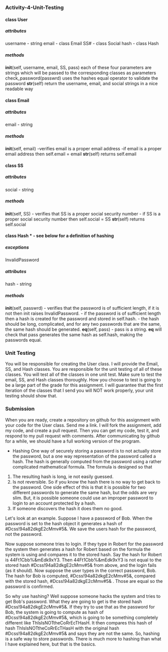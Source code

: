 ### Activity-4-Unit-Testing

#### class User
##### attributes
username - string
email - class Email
SS# - class Social
hash - class Hash
##### methods
__init__(self, username, email, SS, pass)
each of these four parameters are strings which will be passed to the corresponding classes as parameters
check_password(passwrd)
   uses the hashes equal operator to validate the password
__str__(self)
   return the username, email, and social strings in a nice readable way
   
#### class Email
##### attributes
email - string
##### methods
__init__(self, email)
    -verifies email is a proper email address
    -if email is a proper email address then self.email = email
__str__(self)
    returns self.email
 
#### class SS
##### attributes
social - string
##### methods
__init__(self, SS)
    - verifies that SS is a proper social security number
    - if SS is a proper social security number then self.social = SS
__str__(self)
   returns self.social

#### class Hash * - see below for a definition of hashing
##### exceptions
InvalidPassword
##### attributes
hash - string
##### methods
__init__(self, passwrd)
    - verifies that the password is of sufficient length, if it is not then init raises InvalidPassword.
    - if the password is of sufficient length then a hash is created for the password and stored in self.hash.
    - the hash should be long, complicated, and for any two passwords that are the same, the same hash should be generated.
__eq__(self, pass)
    - pass is a string. __eq__ will check that pass generates the same hash as self.hash, making the passwords equal.
    
### Unit Testing
You will be responsible for creating the User class. I will provide the  Email, SS, and Hash classes. You are responsible for the
unit testing of all of these classes. You will test all of the classes in one unit test. Make sure to test the email, SS, and 
Hash classes thoroughly. How you choose to test is going to be a large part of the grade for this assignment. I will guarantee 
that the first iteration of the classes that I send you will NOT work properly, your unit testing should show that.

### Submission
When you are ready, create a repository on github for this assignment with your code for the User class. Send me a link. I will fork the assignment, add my code, and
create a pull request. Then you can get my code, test it, and respond to my pull request with comments. After communicating by 
github for a while, we should have a full working version of the program.
       
* Hashing
One way of securely storing a password is to not actually store the password, but a one way representation of the password called a 
hash. The hash is generally computed from the password using a rather complicated mathematical formula. The formula is designed so
that
1. The resulting hash is long, ie not easily guessed.
2. Is not reversible. So if you know the hash there is no way to get back to the password. One side effect of this is that it is
possible for two different passwords to generate the same hash, but the odds are very slim. But, it is possible someone could use
an improper password to login to an account protected by a hash.
3. If someone discovers the hash it does them no good.

Let's look at an example. Suppose I have a password of Bob. When the password is set to the hash object it generates a hash of 
#Dcss!94a82dkgE2cMmv#5&. We save the users hash for the password, not the password.

Now suppose someone tries to login. If they type in Robert for the password the system then generates a hash for Robert based on 
the formula the system is using and compares it to the stored hash. Say the hash for Robert is 44Ft1Cbb%&mEdk9xY3. Then 44Ft1Cbb%&mEdk9xY3
is not equal to the stored hash #Dcss!94a82dkgE2cMmv#5& from above, and the login fails (as it should). Now suppose the user types
in the correct password, Bob. The hash for Bob is computed, #Dcss!94a82dkgE2cMmv#5&, compared with the stored hash, #Dcss!94a82dkgE2cMmv#5&
. Those are equal so the password is confirmed.

So why use hashing? Well suppose someone hacks the system and tries to get Bob's password. What they are going to get is the stored
hash #Dcss!94a82dkgE2cMmv#5&. If they try to use that as the password for Bob, the system is going to compute as hash of
#Dcss!94a82dkgE2cMmv#5&, which is going to be something completely different like ThIsIsNOTtheCoRrEcTHasH. It then compares this 
hash of hash ThIsIsNOTtheCoRrEcTHasH with the original hash #Dcss!94a82dkgE2cMmv#5& and says they are not the same. So, hashing is 
a safe way to store passwords. There is much more to hashing than what I have explained here, but that is the basics.




